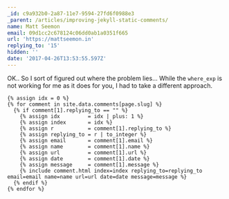```yaml
---
_id: c9a932b0-2a87-11e7-9594-27fd6f0988e3
_parent: /articles/improving-jekyll-static-comments/
name: Matt Seemon
email: 09d1cc2c678124c06dd0ab1a0351f665
url: 'https://mattseemon.in'
replying_to: '15'
hidden: ''
date: '2017-04-26T13:53:55.597Z'
---
```


OK.. So I sort of figured out where the problem lies... While the `where_exp` is not working for me as it does for you, I had to take a different approach.

```
{% assign idx = 0 %}
{% for comment in site.data.comments[page.slug] %}
  {% if comment[1].replying_to == "" %}
    {% assign idx         = idx | plus: 1 %}
    {% assign index       = idx %}
    {% assign r           = comment[1].replying_to %}
    {% assign replying_to = r | to_integer %}
    {% assign email       = comment[1].email %}
    {% assign name        = comment[1].name %}
    {% assign url         = comment[1].url %}
    {% assign date        = comment[1].date %}
    {% assign message     = comment[1].message %}
    {% include comment.html index=index replying_to=replying_to email=email name=name url=url date=date message=message %}
  {% endif %}
{% endfor %}
```
